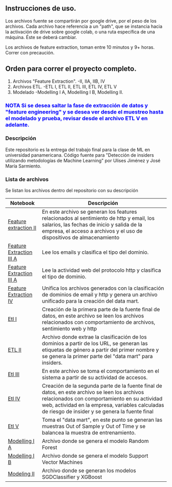 ## Instrucciones de uso.
Los archivos fuente se compartirán por google drive, por el peso de los archivos. Cada archivo hace referencia a un "path", que se instancia hacia la activación de drive sobre google colab, o una ruta específica de una máquina. Éste se deberá cambiar. 

Los archivos de feature extraction, toman entre 10 minutos y 9+ horas. Correr con precaución.

## Orden para correr el proyecto completo.

1) Archivos "Feature Extraction".
	-II, IIA, IIB, IV
2) Archivos ETL.
	-ETL I, ETL II, ETL III, ETL IV, ETL V
3) Modelado 
	-Modelling I A, Modelling I B, Modelling II.
	
### <span style="color:blue"> NOTA Si se desea saltar la fase de extracción de datos y "feature engineering" y se desea ver desde el muestreo hasta el modelado y prueba, revisar desde el archivo ETL V en adelante.</span>

### Descripción
Este repositorio es la entrega del trabajo final para la clase de ML en universidad panamericana. Código fuente para "Detección de insiders utilizando metodologías de Machine Learning" por Ulises Jiménez y José María Sarmiento.

### Lista de archivos
Se listan los archivos dentro del repositorio con su descripción

| Notebook | Descripción |
| ------ | ------ |
| [Feature extraction II](InsiderTrading_feature_extraction_part_II.ipynb) | En este archivo se generan los features relacionados al sentimiento de http y email, los salarios, las fechas de inicio y salida de la empresa, el acceso a archivos y el uso de dispositivos de almacenamiento |
| [Feature Extraction III A](InsiderTrading_feature_extraction_part_III_A.ipynb) | Lee los emails y clasifica el tipo del dominio. |
| [Feature Extraction III A](InsiderTrading_feature_extraction_part_III_B.ipynb) | Lee la actividad web del protocolo http y clasifica el tipo de dominio. |
| [Feature Extraction IV](InsiderTrading_getDomiansClass.ipynb) | Unifica los archivos generados con la clasificación de dominios de email y http y genera un archivo unificado para la creación del data mart. |
| [Etl I](InsiderTrading_etl_part_I.ipynb) | Creación de la primera parte de la fuente final de datos, en este archivo se leen los archivos relacionados con comportamiento de archivos, sentimiento web y http |
| [ETL II](InsiderTrading_etl_domians_gender_insiderCases.ipynb) | Archivo donde extrae la clasificación de los dominios a partir de los URL, se generan las etiquetas de género a partir del primer nombre y se genera la primer parte del "data mart" para insiders. |
| [Etl III](InsiderTrading_feature_extraction_log_activity.ipynb) | En este archivo se toma el comportamiento en el sistema a partir de su actividad de accesos. |
| [Etl IV](InsiderTrading_etl_part_II.ipynb) | Creación de la segunda parte de la fuente final de datos, en este archivo se leen los archivos relacionados con comportamiento en su actividad web, actividad en la empresa, variables calculadas de riesgo de insider y se genera la fuente final |
| [Etl V](InsiderTrading_etl_db_balance_sampling.ipynb) | Toma el "data mart", en este punto se generan las muestras Out of Sample y Out of Time y se balancea la muestra de entrenamiento. |
| [Modelling I A](InsiderTrading_modelling_part_I_A.ipynb) | Archivo donde se genera el modelo Random Forest |
| [Modelling I B](InsiderTrading_modelling_part_I_B.ipynb) | Archivo donde se genera el modelo Support Vector Machines |
| [Modeling II](InsiderTrading_modelling_part_II.ipynb) | Archivo donde se generan los modelos SGDClassifier y XGBoost |

